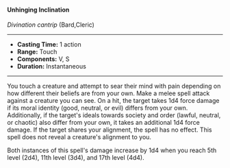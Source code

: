 #### Unhinging Inclination
*Divination cantrip* (Bard,Cleric)
___
- **Casting Time:** 1 action
- **Range:** Touch
- **Components:** V, S
- **Duration:** Instantaneous
---
You touch a creature and attempt to sear their mind with pain depending on how different their beliefs are from your own. Make a melee spell attack against a creature you can see. On a hit, the target takes 1d4 force damage if its moral identity (good, neutral, or evil) differs from your own. Additionally, if the target's ideals towards society and order (lawful, neutral, or chaotic) also differ from your own, it takes an additional 1d4 force damage. If the target shares your alignment, the spell has no effect. This spell does not reveal a creature's alignment to you.

Both instances of this spell's damage increase by 1d4 when you reach 5th level (2d4), 11th level (3d4), and 17th level (4d4).
